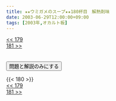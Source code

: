 ```yaml
---
title: ★★ウミガメのスープ★★180杯目　解熱剤味
date: 2003-06-29T12:00:00+09:00
tags: [2003年,オカルト板]
---
```

<div class="th_left"><a href="../179"><< 179</a></div>
<div class="th_right"><a href="../181">181 >></a></div>
<br><br>
<script src="../../js/cupsoup.js"></script>
<form>
<input type="button" value="問題と解説のみにする" onClick="toggleCupsoup()">
</form>
{{< 180 >}}
<div class="th_left"><a href="../179"><< 179</a></div>
<div class="th_right"><a href="../181">181 >></a></div>